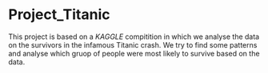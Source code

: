 # Project_Titanic

This project is based on a *KAGGLE* compitition in which we analyse the data on the survivors in the infamous Titanic crash.
We try to find some patterns and analyse which gruop of people were most likely to survive based on the data.
